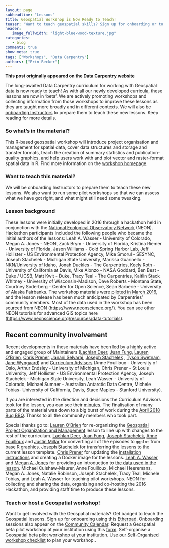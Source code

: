 ```yaml
---
layout: page
subheadline: "Lessons"
Title: Geospatial Workshop is Now Ready to Teach!
teaser: "Want to teach geospatial skills? Sign up for onboarding or to host a pilot workshop today."
header:
   image_fullwidth: "light-blue-wood-texture.jpg"
categories:
   - blog
comments: true
show_meta: true
tags: ["Workshops", "Data Carpentry"]
authors: ["Erin Becker"]
--- 
```


**This post originally appeared on the [Data Carpentry website](https://datacarpentry.org)**

The long-awaited Data Carpentry curriculum for working with Geospatial data is now ready to teach! As with all our newly developed curricula, these lessons are now in ‘beta’. We are actively promoting workshops and collecting information from those workshops to improve these lessons as they are taught more broadly and in different contexts. We will also be [onboarding Instructors](https://pad.carpentries.org/geospatial-onboarding) to prepare them to teach these new lessons. Keep reading for more details. 

### So what’s in the material?     
This R-based geospatial workshop will introduce project organisation and management for spatial data, cover data structures and storage and transfer formats, teach the creation of summary statistics and publication-quality graphics, and help users work with and plot vector and raster-format spatial data in R. Find more information on the [workshop homepage](https://datacarpentry.org/geospatial-workshop/).

### Want to teach this material?
We will be onboarding Instructors to prepare them to teach these new lessons. We also want to run some pilot workshops so that we can assess what we have got right, and what might still need some tweaking.

### Lesson background

These lessons were initially developed in 2016 through a hackathon held in conjunction with the 
[National Ecological Observatory Network](https://www.neonscience.org/) (NEON). 
Hackathon participants included the following people who became the initial authors of the lessons: 
Leah A. Wasser - University of Colorado, Megan A. Jones - NEON, Zack Brym - University of Florida, 
Kristina Riemer  - University of Florida, Jason Williams - Cold Spring Harbor Lab, 
Jeff Hollister - US Environmental Protection Agency, Mike Smorul - SESYNC, 
Joseph Stachelek - Michigan State University, Marissa Guarinello - NKN/University of Idaho, 
Jonah Duckles - The Carpentries, Keely Roth - University of California at Davis, 
Mike Alonzo - NASA Goddard, Ben Best - Duke / UCSB, Matt Kwit - Duke, Tracy Teal - The Carpentries, 
Kaitlin Stack Whitney - University of Wisconsin-Madison, 
Dave Roberts - Montana State, Courtney Soderberg - Center for Open Science, 
Sean Barberie - University of Alaska Fairbanks. 
The workshop materials were [piloted in March 2016](https://datacarpentry.org/blog/2016/03/pilot-spatial-data), and the lesson release has been much anticipated by Carpentries’ community members. Most of the data used in the workshop has been sourced from NEON (https://www.neonscience.org/). You can see other NEON tutorials for advanced GIS topics here (https://www.neonscience.org/resources/data-tutorials).

## Recent community involvement

Recent developments in these materials have been led by a highly active and engaged group of Maintainers ([Lachlan Deer](https://github.com/lachlandeer), [Juan Fung](https://github.com/juanfung), [Lauren O’Brien](https://twitter.com/obrl_soil), [Chris Prener](https://twitter.com/chrisprener), [Janani Selvaraj](https://twitter.com/jananivijayan1), [Joseph Stachelek](https://twitter.com/__jsta) , [Tyson Swetnam](https://twitter.com/tswetnam), [Jane Wyngaard](https://twitter.com/jrwyngaard)) and [Curriculum Advisors](https://datacarpentry.org/lesson-leadership/#curriculum-advisors---geospatial) (Anne Fouilloux - University of Oslo, Arthur Endsley - University of Michigan, Chris Prener - St Louis University, Jeff Hollister - US Environmental Protection Agency, Joseph Stachelek - Michigan State University, Leah Wasser - University of Colorado, Michael Sumner - Australian Antarctic Data Centre, Michele Tobias- University of California, Davis, Stace Maples - Stanford University). 

If you are interested in the direction and decisions the Curriculum Advisors took for the lesson, you can see their [minutes](https://github.com/datacarpentry/curriculum-advisors/blob/master/geospatial/minutes/march-2018-geospatial-minutes.md). The finalisation of many parts of the material was down to a big burst of work during the [April 2018 Bug BBQ](https://datacarpentry.org/blog/2018/04/geo-socsci-update). Thanks to all the community members who took part.

Special thanks go to:
[Lauren O’Brien](https://twitter.com/obrl_soil) for re-organizing the [Geospatial Project Organization and Management](https://datacarpentry.org/organization-geospatial/) lesson to line up with changes to the rest of the curriculum.
[Lachlan Deer](https://github.com/lachlandeer), [Juan Fung](https://github.com/juanfung), [Joseph Stachelek](https://twitter.com/__jsta), [Anne Fouilloux](https://twitter.com/AnneFouilloux) and [Justin Millar](https://github.com/justinmillar) for converting all of the episodes to `ggplot` from base R graphics.
[Joseph Stachelek](https://twitter.com/__jsta) for transferring the lessons to the current lesson template. 
[Chris Prener](https://twitter.com/chrisprener) for updating the [installation instructions](https://datacarpentry.org/geospatial-workshop/setup.html) and creating a Docker image for the lessons.
[Leah A. Wasser](https://twitter.com/LeahAWasser) and [Megan A. Jones](https://github.com/mjones01) for providing an introduction to [the data used in the lesson](http://datacarpentry.org/geospatial-workshop/data/). 
Michael Culshaw-Maurer, Anne Fouilloux, Michael Heeremans, Megan A. Jones, Natalie Robinson, Joseph Stachelek, Tracy Teal, Michele Tobias, and Leah A. Wasser for teaching pilot workshops.
NEON for collecting and sharing the data, organizing and co-hosting the 2016 Hackathon, and providing staff time to produce these lessons.

### Teach or host a Geospatial workshop!

Want to get involved with the Geospatial materials?
Get badged to teach the Geospatial lessons. Sign up for onboarding using this [Etherpad](https://pad.carpentries.org/geospatial-onboarding). Onboarding sessions also appear on the [Community Calendar](https://calendar.google.com/calendar/embed?src=oseuuoht0tvjbokgg3noh8c47g%40group.calendar.google.com).
Request a Geospatial beta pilot workshop at your institution using this [form](https://amy.carpentries.org/forms/dc/request/). 
Self-organise a Geospatial beta pilot workshop at your institution. [Use our  Self-Organised workshop checklist](https://docs.carpentries.org/topic_folders/hosts_instructors/hosts_instructors_checklist.html) to plan your workshop..


